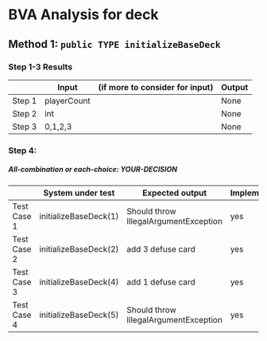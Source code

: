 # BVA Analysis for deck

## Method 1: ```public TYPE initializeBaseDeck```
### Step 1-3 Results
|        | Input | (if more to consider for input) | Output |
|--------|-------|---------------------------------|--------|
| Step 1 |  playerCount     |                                 |  None      |
| Step 2 |  int     |                                 |  None      |
| Step 3 |  0,1,2,3     |                                 |   None     |
### Step 4:
##### All-combination or each-choice: YOUR-DECISION

|              | System under test      | Expected output                    | Implemented? |
|--------------|------------------------|------------------------------------|--------------|
| Test Case 1  | initializeBaseDeck(1)  | Should throw IllegalArgumentException |         yes     |
| Test Case 2  | initializeBaseDeck(2)  | add 3 defuse card                 |     yes         |
| Test Case 3  | initializeBaseDeck(4)  | add 1 defuse card                 |     yes         |
| Test Case 4  | initializeBaseDeck(5)  | Should throw IllegalArgumentException |   yes           |
